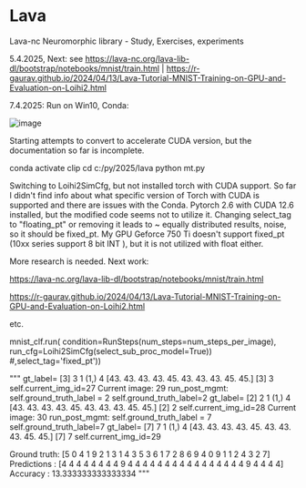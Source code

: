 # Lava
Lava-nc Neuromorphic library - Study, Exercises, experiments


5.4.2025, Next: see https://lava-nc.org/lava-lib-dl/bootstrap/notebooks/mnist/train.html  | 
https://r-gaurav.github.io/2024/04/13/Lava-Tutorial-MNIST-Training-on-GPU-and-Evaluation-on-Loihi2.html

7.4.2025: Run on Win10, Conda:

![image](https://github.com/user-attachments/assets/fdd7585d-6466-41b9-8f31-38975d2b3afe)

Starting attempts to convert to accelerate CUDA version, but the documentation so far is incomplete.

conda activate clip
cd c:/py/2025/lava
python mt.py

Switching to Loihi2SimCfg, but not installed torch with CUDA support.
So far I didn't find info about what specific version of Torch with CUDA is supported and there are issues with the Conda.
Pytorch 2.6 with CUDA 12.6 installed, but the modified code seems not to utilize it.
Changing select_tag to "floating_pt" or removing it leads to ~ equally distributed results, noise, so it should be fixed_pt.
My GPU Geforce 750 Ti doesn't support fixed_pt (10xx series support 8 bit INT ), but it is not utilized with float either.

More research is needed. Next work:

https://lava-nc.org/lava-lib-dl/bootstrap/notebooks/mnist/train.html

https://r-gaurav.github.io/2024/04/13/Lava-Tutorial-MNIST-Training-on-GPU-and-Evaluation-on-Loihi2.html

etc.

mnist_clf.run(
            condition=RunSteps(num_steps=num_steps_per_image),
            run_cfg=Loihi2SimCfg(select_sub_proc_model=True)) #,select_tag='fixed_pt'))

"""
gt_label= [3]
3
1 (1,) 4 [43. 43. 43. 43. 45. 43. 43. 43. 45. 45.]
[3] 3
self.current_img_id=27
Current image: 29
run_post_mgmt: self.ground_truth_label = 2
 self.ground_truth_label=2
gt_label= [2]
2
1 (1,) 4 [43. 43. 43. 43. 45. 43. 43. 43. 45. 45.]
[2] 2
self.current_img_id=28
Current image: 30
run_post_mgmt: self.ground_truth_label = 7
 self.ground_truth_label=7
gt_label= [7]
7
1 (1,) 4 [43. 43. 43. 43. 45. 43. 43. 43. 45. 45.]
[7] 7
self.current_img_id=29

Ground truth: [5 0 4 1 9 2 1 3 1 4 3 5 3 6 1 7 2 8 6 9 4 0 9 1 1 2 4 3 2 7]
Predictions : [4 4 4 4 4 4 4 4 9 4 4 4 4 4 4 4 4 4 4 4 4 4 4 4 4 9 4 4 4 4]
Accuracy    : 13.333333333333334
"""







